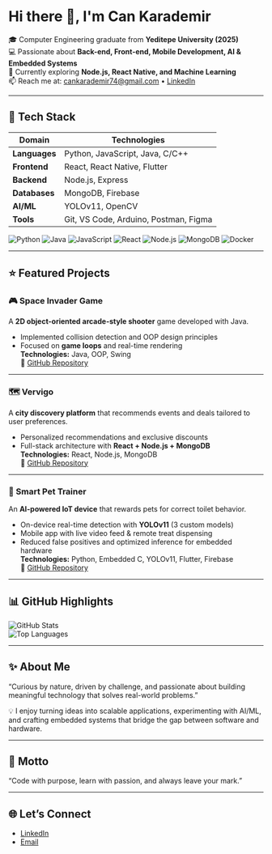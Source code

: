 # Hi there 👋, I'm Can Karademir

🎓 Computer Engineering graduate from **Yeditepe University (2025)**  
💻 Passionate about **Back-end, Front-end, Mobile Development, AI & Embedded Systems**  
🌱 Currently exploring **Node.js, React Native, and Machine Learning**  
📫 Reach me at: [cankarademir74@gmail.com](mailto:cankarademir74@gmail.com) • [LinkedIn](#)

---

## 🚀 Tech Stack

| Domain        | Technologies |
|---------------|--------------|
| **Languages** | Python, JavaScript, Java, C/C++ |
| **Frontend**  | React, React Native, Flutter |
| **Backend**   | Node.js, Express |
| **Databases** | MongoDB, Firebase |
| **AI/ML**     | YOLOv11, OpenCV |
| **Tools**     | Git, VS Code, Arduino, Postman, Figma |

<!-- Add shields.io badges for visual effect -->
![Python](https://img.shields.io/badge/Python-3776AB?logo=python&logoColor=white)
![Java](https://img.shields.io/badge/Java-007396?logo=openjdk&logoColor=white)
![JavaScript](https://img.shields.io/badge/JavaScript-F7DF1E?logo=javascript&logoColor=black)
![React](https://img.shields.io/badge/React-61DAFB?logo=react&logoColor=black)
![Node.js](https://img.shields.io/badge/Node.js-339933?logo=nodedotjs&logoColor=white)
![MongoDB](https://img.shields.io/badge/MongoDB-47A248?logo=mongodb&logoColor=white)
![Docker](https://img.shields.io/badge/Docker-2496ED?logo=docker&logoColor=white)

---

## ⭐ Featured Projects

### 🎮 Space Invader Game  
A **2D object-oriented arcade-style shooter** game developed with Java.  
- Implemented collision detection and OOP design principles  
- Focused on **game loops** and real-time rendering  
**Technologies:** Java, OOP, Swing  
🔗 [GitHub Repository](#)

---

### 🗺️ Vervigo  
A **city discovery platform** that recommends events and deals tailored to user preferences.  
- Personalized recommendations and exclusive discounts  
- Full-stack architecture with **React + Node.js + MongoDB**  
**Technologies:** React, Node.js, MongoDB  
🔗 [GitHub Repository](#)

---

### 🐶 Smart Pet Trainer  
An **AI-powered IoT device** that rewards pets for correct toilet behavior.  
- On-device real-time detection with **YOLOv11** (3 custom models)  
- Mobile app with live video feed & remote treat dispensing  
- Reduced false positives and optimized inference for embedded hardware  
**Technologies:** Python, Embedded C, YOLOv11, Flutter, Firebase  
🔗 [GitHub Repository](#)

---

## 📊 GitHub Highlights

![GitHub Stats](https://github-readme-stats.vercel.app/api?username=yourusername&show_icons=true&theme=tokyonight)  
![Top Languages](https://github-readme-stats.vercel.app/api/top-langs/?username=yourusername&layout=compact&theme=tokyonight)

---

## ✨ About Me
“Curious by nature, driven by challenge, and passionate about building meaningful technology that solves real-world problems.”  

💡 I enjoy turning ideas into scalable applications, experimenting with AI/ML, and crafting embedded systems that bridge the gap between software and hardware.

---

## 🔖 Motto
“Code with purpose, learn with passion, and always leave your mark.”  

---

## 🌐 Let’s Connect
- [LinkedIn](#)  
- [Email](mailto:cankarademir74@gmail.com)  
